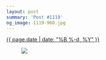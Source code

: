 ```yaml
---
layout: post
summary: 'Post #1119'
og_image: 1119-960.jpg
---
```


<p>
 <time>
  <a href="/1119">
   {{ page.date | date: "%B %-d, %Y" }}
  </a>
 </time>
 <a href="/1119">
  <figure data-taken="3/15/2020">
   <img sizes="(min-width: 700px) 50vw, calc(100vw - 2rem)" src="{{ site.assets_url }}/1119-480.jpg" srcset="{{ site.assets_url }}/1119-240.jpg 240w, {{ site.assets_url }}/1119-480.jpg 480w, {{ site.assets_url }}/1119-720.jpg 720w, {{ site.assets_url }}/1119-960.jpg 960w"/>
  </figure>
 </a>
</p>
